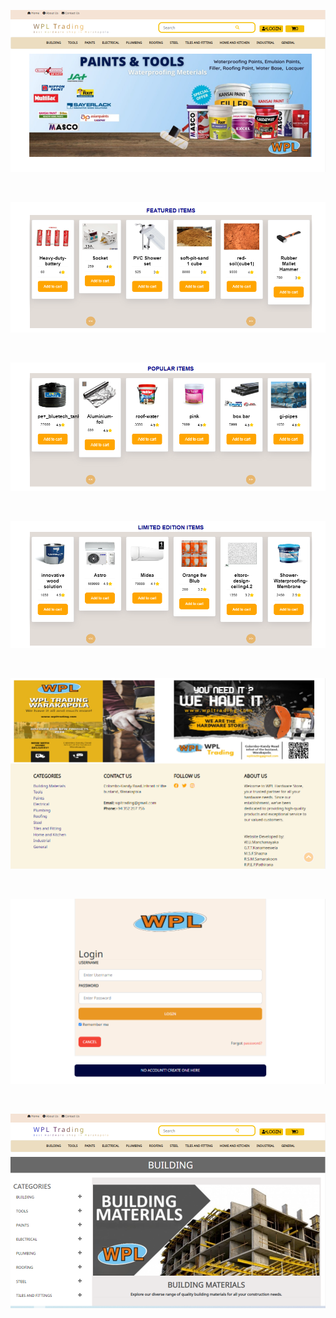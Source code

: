 ![Main Screenshot](.readme/1.png)

<br>

![Main Screenshot](.readme/2.png)

<br>

![Main Screenshot](.readme/3.png)

<br>

![Main Screenshot](.readme/4.png)

<br>

![Main Screenshot](.readme/5.png)

<br>

![Main Screenshot](.readme/6.png)

<br>

![Main Screenshot](.readme/7.png)
